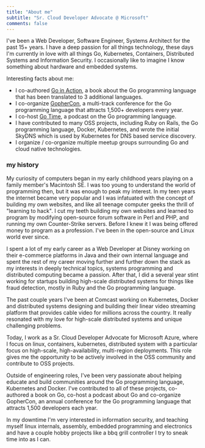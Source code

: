 ```yaml
---
title: "About me"
subtitle: "Sr. Cloud Developer Advocate @ Microsoft"
comments: false
---
```


I've been a Web Developer, Software Engineer, Systems Architect for the past 15+ years. I have a deep passion for all things technology, these days I'm currently in love with all things Go, Kubernetes, Containers, Distributed Systems and Information Security. I occasionally like to imagine I know something about hardware and embedded systems.

Interesting facts about me:

- I co-authored [Go in Action](https://www.amazon.com/Go-Action-William-Kennedy/dp/1617291781/), a book about the Go programming language that has been translated to 3 additional languages.
- I co-organize [GopherCon](https://gophercon.com/), a multi-track conference for the Go programming language that attracts 1,500+ developers every year.
- I co-host [Go Time](https://gotime.fm), a podcast on the Go programming language.
- I have contributed to many OSS projects, including Ruby on Rails, the Go programming language, Docker, Kubernetes, and wrote the initial SkyDNS which is used by Kubernetes for DNS based service discovery.
- I organize / co-organize multiple meetup groups surrounding Go and cloud native technologies.


### my history

My curiosity of computers began in my early childhood years playing on a family member's Macintosh SE. I was too young to understand the world of programming then, but it was enough to peak my interest. In my teen years the internet became very popular and I was infatuated with the concept of building my own websites, and like all teenage computer geeks the thrill of "learning to hack". I cut my teeth building my own websites and learned to program by modifying open-source forum software in Perl and PHP, and running my own Counter-Strike servers. Before I knew it I was being offered money to program as a profession. I've been in the open-source and Linux world ever since.

I spent a lot of my early career as a Web Developer at Disney working on their e-commerce platforms in Java and their own internal language and spent the rest of my career moving further and further down the stack as my interests in deeply technical topics, systems programming and distributed computing became a passion. After that, I did a several year stint working for startups building high-scale distributed systems for things like fraud detection, mostly in Ruby and the Go programming language.

The past couple years I've been at Comcast working on Kubernetes, Docker and distributed systems designing and building their linear video streaming platform that provides cable video for millions across the country. It really resonated with my love for high-scale distributed systems and unique challenging problems.

Today, I work as a Sr. Cloud Developer Advocate for Microsoft Azure, where I focus on linux, containers, kubernetes, distributed system with a particular focus on high-scale, high-availability, multi-region deployments. This role gives me the opportunity to be actively involved in the OSS community and contribute to OSS projects.

Outside of engineering roles, I've been very passionate about helping educate and build communities around the Go programming language, Kubernetes and Docker. I've contributed to all of these projects, co-authored a book on Go, co-host a podcast about Go and co-organize GopherCon, an annual conference for the Go programming language that attracts 1,500 developers each year.

In my downtime I'm very interested in information security, and teaching myself linux internals, assembly, embedded programming and electronics and have a couple hobby projects like a bbq grill controller I try to sneak time into as I can.